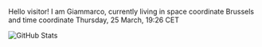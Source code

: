 Hello visitor! I am Giammarco, currently living in space coordinate Brussels and time coordinate Thursday, 25 March, 19:26 CET

![GitHub Stats](https://github-readme-stats.vercel.app/api?username=grcasanova)
